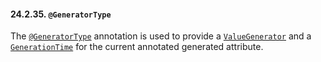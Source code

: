 #### 24.2.35. `@GeneratorType`

<div class="paragraph">

The [`@GeneratorType`](https://docs.jboss.org/hibernate/orm/5.2/javadocs/org/hibernate/annotations/GeneratorType.html) annotation is used to provide a [`ValueGenerator`](https://docs.jboss.org/hibernate/orm/5.2/javadocs/org/hibernate/tuple/ValueGenerator.html)
and a [`GenerationTime`](https://docs.jboss.org/hibernate/orm/5.2/javadocs/org/hibernate/annotations/GenerationTime.html) for the current annotated generated attribute.

</div>
</div>
<div class="sect3">

